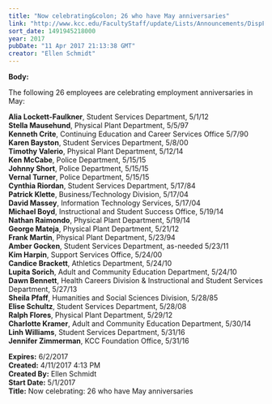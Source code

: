 ```yaml
---
title: "Now celebrating&colon; 26 who have May anniversaries"
link: "http://www.kcc.edu/FacultyStaff/update/Lists/Announcements/DispForm.aspx?ID=2417"
sort_date: 1491945218000
year: 2017
pubDate: "11 Apr 2017 21:13:38 GMT"
creator: "Ellen Schmidt"
---
```


<div><b>Body:</b> <div class="ExternalClass4A33FD0A513C4340A3DC97DA8EF7AB28"><p>​The following 26 employees are celebrating employment anniversaries in May:</p>
<p><strong>Alia Lockett-Faulkner</strong>, Student Services Department, 5/1/12<br /><strong>Stella Mausehund</strong>, Physical Plant Department, 5/5/97<br /><strong>Kenneth Crite</strong>, Continuing Education and Career Services Office 5/7/90<br /><strong>Karen Bayston</strong>, Student Services Department, 5/8/00<br /><strong>Timothy Valerio</strong>, Physical Plant Department, 5/12/14<br /><strong>Ken McCabe</strong>, Police Department, 5/15/15<br /><strong>Johnny Short</strong>, Police Department, 5/15/15<br /><strong>Vernal Turner</strong>, Police Department, 5/15/15<br /><strong>Cynthia Riordan</strong>, Student Services Department, 5/17/84<br /><strong>Patrick Klette</strong>, Business/Technology Division, 5/17/04<br /><strong>David Massey</strong>, Information Technology Services, 5/17/04<br /><strong>Michael Boyd</strong>, Instructional and Student Success Office, 5/19/14<br /><strong>Nathan Raimondo</strong>, Physical Plant Department, 5/19/14<br /><strong>George Mateja</strong>, Physical Plant Department, 5/21/12<br /><strong>Frank Martin</strong>, Physical Plant Department, 5/23/94<br /><strong>Amber Gocken</strong>, Student Services Department, as-needed 5/23/11<br /><strong>Kim Harpin</strong>, Support Services Office, 5/24/00<br /><strong>Candice Brackett</strong>, Athletics Department, 5/24/10<br /><strong>Lupita Sorich</strong>, Adult and Community Education Department, 5/24/10<br /><strong>Dawn Bennett</strong>, Health Careers Division &amp; Instructional and Student Services Department, 5/27/13<br /><strong>Sheila Pfaff</strong>, Humanities and Social Sciences Division, 5/28/85<br /><strong>Elise Schultz</strong>, Student Services Department, 5/28/08<br /><strong>Ralph Flores</strong>, Physical Plant Department, 5/29/12<br /><strong>Charlotte Kramer</strong>, Adult and Community Education Department, 5/30/14<br /><strong>Linh Williams</strong>, Student Services Department, 5/31/16<br /><strong>Jennifer Zimmerman</strong>, KCC Foundation Office, 5/31/16</p></div></div>
<div><b>Expires:</b> 6/2/2017</div>
<div><b>Created:</b> 4/11/2017 4:13 PM</div>
<div><b>Created By:</b> Ellen Schmidt</div>
<div><b>Start Date:</b> 5/1/2017</div>
<div><b>Title:</b> Now celebrating: 26 who have May anniversaries</div>
